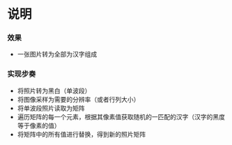 # 说明


### 效果
* 一张图片转为全部为汉字组成

### 实现步奏
* 将照片转为黑白（单波段）
* 将图像采样为需要的分辨率（或者行列大小）
* 将单波段照片读取为矩阵
* 遍历矩阵的每一个元素，根据其像素值获取随机的一匹配的汉字（汉字的黑度等于像素的值）
* 将矩阵中的所有值进行替换，得到新的照片矩阵

